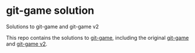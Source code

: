 # git-game solution
Solutions to git-game and git-game v2

This repo contains the solutions to [git-game](https://git-game.com/), including the original [git-game](https://github.com/git-game) and [git-game v2](https://github.com/git-game/git-game-v2).

